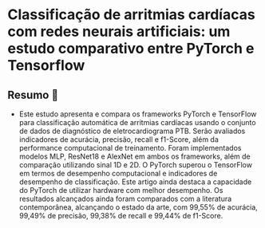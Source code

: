 # **Classificação de arritmias cardíacas com redes neurais artificiais: um estudo comparativo entre PyTorch e Tensorflow**

## Resumo 📖
* Este estudo apresenta e compara os frameworks PyTorch e TensorFlow para
classificação automática de arritmias cardíacas usando o conjunto de dados de
diagnóstico de eletrocardiograma PTB. Serão avaliados indicadores de acurácia,
precisão, recall e f1-Score, além da performance computacional de treinamento. Foram
implementados modelos MLP, ResNet18 e AlexNet em ambos os frameworks, além de
comparação utilizando sinal 1D e 2D. O PyTorch superou o TensorFlow em termos de
desempenho computacional e indicadores de desempenho de classificação. Este artigo
ainda destaca a capacidade do PyTorch de utilizar hardware com melhor desempenho.
Os resultados alcançados ainda foram comparados com a literatura contemporânea,
alcançando o estado da arte, com 99,55% de acurácia, 99,49% de precisão, 99,38% de
recall e 99,44% de f1-Score.

